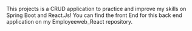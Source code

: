 This projects is a CRUD application to practice and improve my skills on Spring Boot and React.Js!
You can find the front End for this back end application on my Employeeweb_React repository.
